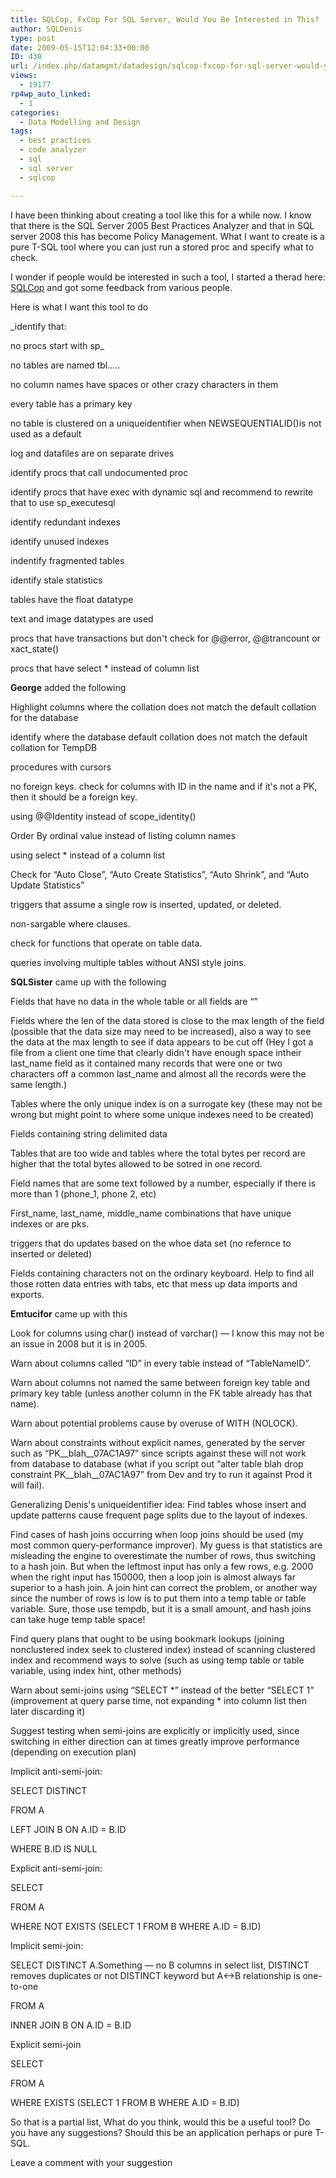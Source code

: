 ```yaml
---
title: SQLCop, FxCop For SQL Server, Would You Be Interested in This?
author: SQLDenis
type: post
date: 2009-05-15T12:04:33+00:00
ID: 430
url: /index.php/datamgmt/datadesign/sqlcop-fxcop-for-sql-server-would-you-be/
views:
  - 19177
rp4wp_auto_linked:
  - 1
categories:
  - Data Modelling and Design
tags:
  - best practices
  - code analyzer
  - sql
  - sql server
  - sqlcop

---
```

I have been thinking about creating a tool like this for a while now. I know that there is the SQL Server 2005 Best Practices Analyzer and that in SQL server 2008 this has become Policy Management. What I want to create is a pure T-SQL tool where you can just run a stored proc and specify what to check.

I wonder if people would be interested in such a tool, I started a therad here: [SQLCop][1] and got some feedback from various people.

Here is what I want this tool to do

_identify that:
  
no procs start with sp_
  
no tables are named tbl.....
  
no column names have spaces or other crazy characters in them
  
every table has a primary key
  
no table is clustered on a uniqueidentifier when NEWSEQUENTIALID()is not used as a default
  
log and datafiles are on separate drives
  
identify procs that call undocumented proc
  
identify procs that have exec with dynamic sql and recommend to rewrite that to use sp_executesql
  
identify redundant indexes
  
identify unused indexes
  
indentify fragmented tables
  
identify stale statistics
  
tables have the float datatype
  
text and image datatypes are used
  
procs that have transactions but don't check for @@error, @@trancount or xact_state()
  
procs that have select * instead of column list</p> 

**George** added the following

Highlight columns where the collation does not match the default collation for the database
  
identify where the database default collation does not match the default collation for TempDB
  
procedures with cursors
  
no foreign keys. check for columns with ID in the name and if it's not a PK, then it should be a foreign key.
  
using @@Identity instead of scope_identity()
  
Order By ordinal value instead of listing column names
  
using select * instead of a column list
  
Check for “Auto Close”, “Auto Create Statistics”, “Auto Shrink”, and “Auto Update Statistics”
  
triggers that assume a single row is inserted, updated, or deleted.
  
non-sargable where clauses.
  
check for functions that operate on table data.
  
queries involving multiple tables without ANSI style joins.

**SQLSister** came up with the following

Fields that have no data in the whole table or all fields are “”
  
Fields where the len of the data stored is close to the max length of the field (possible that the data size may need to be increased), also a way to see the data at the max length to see if data appears to be cut off (Hey I got a file from a client one time that clearly didn't have enough space intheir last\_name field as it contained many records that were one or two characters off a common last\_name and almost all the records were the same length.)
  
Tables where the only unique index is on a surrogate key (these may not be wrong but might point to where some unique indexes need to be created)

Fields containing string delimited data

Tables that are too wide and tables where the total bytes per record are higher that the total bytes allowed to be sotred in one record.
  
Field names that are some text followed by a number, especially if there is more than 1 (phone_1, phone 2, etc)
  
First\_name, last\_name, middle_name combinations that have unique indexes or are pks.

triggers that do updates based on the whoe data set (no refernce to inserted or deleted)

Fields containing characters not on the ordinary keyboard. Help to find all those rotten data entries with tabs, etc that mess up data imports and exports.

**Emtucifor** came up with this

Look for columns using char() instead of varchar() — I know this may not be an issue in 2008 but it is in 2005.
   
Warn about columns called “ID” in every table instead of “TableNameID”.
   
Warn about columns not named the same between foreign key table and primary key table (unless another column in the FK table already has that name).
   
Warn about potential problems cause by overuse of WITH (NOLOCK).
   
Warn about constraints without explicit names, generated by the server such as “PK\_\_blah\_\_07AC1A97” since scripts against these will not work from database to database (what if you script out “alter table blah drop constraint PK\_\_blah\_\_07AC1A97” from Dev and try to run it against Prod it will fail).

Generalizing Denis's uniqueidentifier idea: Find tables whose insert and update patterns cause frequent page splits due to the layout of indexes.
  
Find cases of hash joins occurring when loop joins should be used (my most common query-performance improver). My guess is that statistics are misleading the engine to overestimate the number of rows, thus switching to a hash join. But when the leftmost input has only a few rows, e.g. 2000 when the right input has 150000, then a loop join is almost always far superior to a hash join. A join hint can correct the problem, or another way since the number of rows is low is to put them into a temp table or table variable. Sure, those use tempdb, but it is a small amount, and hash joins can take huge temp table space!

Find query plans that ought to be using bookmark lookups (joining nonclustered index seek to clustered index) instead of scanning clustered index and recommend ways to solve (such as using temp table or table variable, using index hint, other methods)

Warn about semi-joins using “SELECT \*” instead of the better “SELECT 1” (improvement at query parse time, not expanding \* into column list then later discarding it)

Suggest testing when semi-joins are explicitly or implicitly used, since switching in either direction can at times greatly improve performance (depending on execution plan)

Implicit anti-semi-join:
  
SELECT DISTINCT
  
FROM A
  
LEFT JOIN B ON A.ID = B.ID
  
WHERE B.ID IS NULL

Explicit anti-semi-join:
  
SELECT
  
FROM A
  
WHERE NOT EXISTS (SELECT 1 FROM B WHERE A.ID = B.ID)

Implicit semi-join:
  
SELECT DISTINCT A.Something — no B columns in select list, DISTINCT removes duplicates or not DISTINCT keyword but A<->B relationship is one-to-one
  
FROM A
  
INNER JOIN B ON A.ID = B.ID

Explicit semi-join
  
SELECT
  
FROM A
  
WHERE EXISTS (SELECT 1 FROM B WHERE A.ID = B.ID)</em>

So that is a partial list, What do you think, would this be a useful tool? Do you have any suggestions? Should this be an application perhaps or pure T-SQL.

Leave a comment with your suggestion

 [1]: http://forum.ltd.local/viewtopic.php?f=17&t=5836